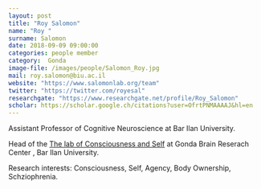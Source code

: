```yaml
---
layout: post
title: "Roy Salomon"
name: "Roy "
surname: Salomon
date: 2018-09-09 09:00:00
categories: people member
category:  Gonda
image-file: /images/people/Salomon_Roy.jpg
mail: roy.salomon@biu.ac.il
website: "https://www.salomonlab.org/team"
twitter: "https://twitter.com/royesal"
researchgate: "https://www.researchgate.net/profile/Roy_Salomon"
scholar: https://scholar.google.ch/citations?user=OfrtPNMAAAAJ&hl=en
---
```


Assistant Professor of Cognitive Neuroscience at Bar Ilan University.

Head of the [The lab of Consciousness and Self](https://www.salomonlab.org/) at Gonda Brain Reserach Center , Bar Ilan University.

Research interests: Consciousness, Self, Agency, Body Ownership, Schziophrenia.
